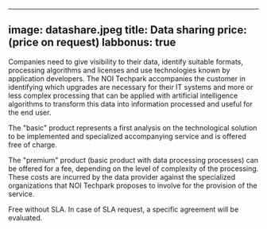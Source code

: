 
---
image: datashare.jpeg
title: Data sharing
price: (price on request)
labbonus: true
---

Companies need to give visibility to their data, identify suitable formats, processing algorithms and licenses and use technologies known by application developers.
The NOI Techpark accompanies the customer in identifying which upgrades are necessary for their IT systems and more or less complex processing that can be applied with artificial intelligence algorithms to transform this data into information processed and useful for the end user.

<!-- {{<tag "Required">}}Web interface to be tested.{{</>}} -->

<!--more--> 

The "basic" product  represents a first analysis on the technological solution to be implemented and specialized accompanying service and is offered free of charge. 

The "premium" product (basic product with data processing processes) can be offered for a fee, depending on the level of complexity of the processing. These costs are incurred by the data provider against the specialized organizations that NOI Techpark proposes to involve for the provision of the service.

Free without SLA.
In case of SLA request, a specific agreement will be evaluated.